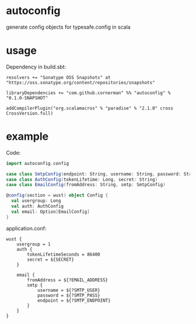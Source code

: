 # autoconfig

generate config objects for typesafe.config in scala

# usage

Dependency in build.sbt:
```
resolvers += "Sonatype OSS Snapshots" at "https://oss.sonatype.org/content/repositories/snapshots"

libraryDependencies += "com.github.cornerman" %% "autoconfig" % "0.1.0-SNAPSHOT"

addCompilerPlugin("org.scalamacros" % "paradise" % "2.1.0" cross CrossVersion.full)
```

# example

Code:

```scala
import autoconfig.config

case class SmtpConfig(endpoint: String, username: String, password: String)
case class AuthConfig(tokenLifetime: Long, secret: String)
case class EmailConfig(fromAddress: String, smtp: SmtpConfig)

@config(section = wust) object Config {
  val usergroup: Long
  val auth: AuthConfig
  val email: Option[EmailConfig]
}
```

application.conf:

```
wust {
    usergroup = 1
    auth {
        tokenLifetimeSeconds = 86400
        secret = ${SECRET}
    }

    email {
        fromAddress = ${?EMAIL_ADDRESS}
        smtp {
            username = ${?SMTP_USER}
            password = ${?SMTP_PASS}
            endpoint = ${?SMTP_ENDPOINT}
        }
    }
}
```
